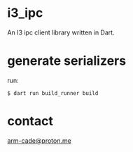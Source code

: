 # i3_ipc
An I3 ipc client library written in Dart.

# generate serializers
run:

```$ dart run build_runner build```


# contact
arm-cade@proton.me
